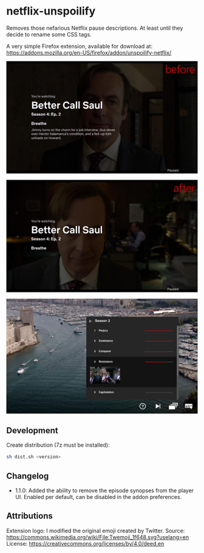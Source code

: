 # netflix-unspoilify

Removes those nefarious Netflix pause descriptions. At least until they decide to rename some CSS tags.

A very simple Firefox extension, available for download at: https://addons.mozilla.org/en-US/firefox/addon/unspoilify-netflix/

![Before screenshot](screenshots/before.jpg?raw=true 'Before screenshot')

![After screenshot](screenshots/after.jpg?raw=true 'After screenshot')

![Player screenshot](screenshots/player.jpg?raw=true 'After screenshot')

## Development

Create distribution (7z must be installed):

```bash
sh dist.sh <version>
```

## Changelog

- 1.1.0: Added the ability to remove the episode synopses from the player UI. Enabled per default, can be disabled in the addon preferences.

## Attributions

Extension logo: I modified the original emoji created by Twitter.
Source: https://commons.wikimedia.org/wiki/File:Twemoji_1f648.svg?uselang=en
License: https://creativecommons.org/licenses/by/4.0/deed.en

